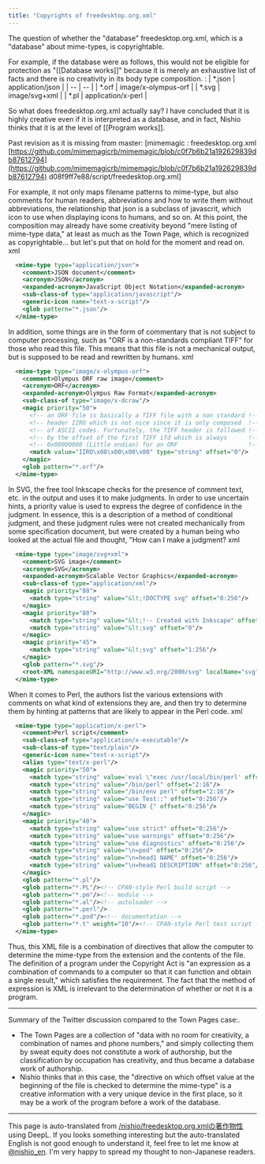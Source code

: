 ```yaml
---
title: "Copyrights of freedesktop.org.xml"
---
```


The question of whether the "database" freedesktop.org.xml, which is a "database" about mime-types, is copyrightable.

For example, if the database were as follows, this would not be eligible for protection as "[[Database works]]" because it is merely an exhaustive list of facts and there is no creativity in its body type composition.
:
| *.json | application/json |
| -- | -- |
| *.orf | image/x-olympus-orf |
| *.svg | image/svg+xml |
| *.pl | application/x-perl |

So what does freedesktop.org.xml actually say? I have concluded that it is highly creative even if it is interpreted as a database, and in fact, Nishio thinks that it is at the level of [[Program works]].

Past revision as it is missing from master: [mimemagic : freedesktop.org.xml [https://github.com/mimemagicrb/mimemagic/blob/c0f7b6b21a192629839db87612794](https://github.com/mimemagicrb/mimemagic/blob/c0f7b6b21a192629839db87612794) d08f9ff7e88/script/freedesktop.org.xml]

For example, it not only maps filename patterns to mime-type, but also comments for human readers, abbreviations and how to write them without abbreviations, the relationship that json is a subclass of javascrit, which icon to use when displaying icons to humans, and so on.
At this point, the composition may already have some creativity beyond "mere listing of mime-type data," at least as much as the Town Page, which is recognized as copyrightable... but let's put that on hold for the moment and read on.
xml

```xml
  <mime-type type="application/json">
    <comment>JSON document</comment>
    <acronym>JSON</acronym>
    <expanded-acronym>JavaScript Object Notation</expanded-acronym>
    <sub-class-of type="application/javascript"/>
    <generic-icon name="text-x-script"/>
    <glob pattern="*.json"/>
  </mime-type>
```


In addition, some things are in the form of commentary that is not subject to computer processing, such as "ORF is a non-standards compliant TIFF" for those who read this file.
This means that this file is not a mechanical output, but is supposed to be read and rewritten by humans.
xml

```xml
  <mime-type type="image/x-olympus-orf">
    <comment>Olympus ORF raw image</comment>
    <acronym>ORF</acronym>
    <expanded-acronym>Olympus Raw Format</expanded-acronym>
    <sub-class-of type="image/x-dcraw"/>
    <magic priority="50">
      <!-- an ORF file is basically a TIFF file with a non standard !-->
      <!-- header IIRO which is not nice since it is only composed  !-->
      <!-- of ASCII codes. Fortunately, the TIFF header is followed !-->
      <!-- by the offset of the first TIFF ifd which is always      !-->
      <!-- 0x00000008 (Little endian) for an ORF                    !-->
      <match value="IIRO\x08\x00\x00\x00" type="string" offset="0"/>
    </magic>
    <glob pattern="*.orf"/>
  </mime-type>
```


In SVG, the free tool Inkscape checks for the presence of comment text, etc. in the output and uses it to make judgments. In order to use uncertain hints, a priority value is used to express the degree of confidence in the judgment.
In essence, this is a description of a method of conditional judgment, and these judgment rules were not created mechanically from some specification document, but were created by a human being who looked at the actual file and thought, "How can I make a judgment?
xml

```xml
  <mime-type type="image/svg+xml">
    <comment>SVG image</comment>
    <acronym>SVG</acronym>
    <expanded-acronym>Scalable Vector Graphics</expanded-acronym>
    <sub-class-of type="application/xml"/>
    <magic priority="80">
      <match type="string" value="&lt;!DOCTYPE svg" offset="0:256"/>
    </magic>
    <magic priority="80">
      <match type="string" value="&lt;!-- Created with Inkscape" offset="0"/>
      <match type="string" value="&lt;svg" offset="0"/>
    </magic>
    <magic priority="45">
      <match type="string" value="&lt;svg" offset="1:256"/>
    </magic>
    <glob pattern="*.svg"/>
    <root-XML namespaceURI="http://www.w3.org/2000/svg" localName="svg"/>
  </mime-type>
```


When it comes to Perl, the authors list the various extensions with comments on what kind of extensions they are, and then try to determine them by hinting at patterns that are likely to appear in the Perl code.
xml

```xml
  <mime-type type="application/x-perl">
    <comment>Perl script</comment>
    <sub-class-of type="application/x-executable"/>
    <sub-class-of type="text/plain"/>
    <generic-icon name="text-x-script"/>
    <alias type="text/x-perl"/>
    <magic priority="50">
      <match type="string" value='eval \"exec /usr/local/bin/perl' offset="0"/>
      <match type="string" value="/bin/perl" offset="2:16"/>
      <match type="string" value="/bin/env perl" offset="2:16"/>
      <match type="string" value="use Test::" offset="0:256"/>
      <match type="string" value="BEGIN {" offset="0:256"/>
    </magic>
    <magic priority="40">
      <match type="string" value="use strict" offset="0:256"/>
      <match type="string" value="use warnings" offset="0:256"/>
      <match type="string" value="use diagnostics" offset="0:256"/>
      <match type="string" value="\n=pod" offset="0:256"/>
      <match type="string" value="\n=head1 NAME" offset="0:256"/>
      <match type="string" value="\n=head1 DESCRIPTION" offset="0:256"/>
    </magic>
    <glob pattern="*.pl"/>
    <glob pattern="*.PL"/><!-- CPAN-style Perl build script -->
    <glob pattern="*.pm"/><!-- module -->
    <glob pattern="*.al"/><!-- autoloader -->
    <glob pattern="*.perl"/>
    <glob pattern="*.pod"/><!-- documentation -->
    <glob pattern="*.t" weight="10"/><!-- CPAN-style Perl test script -->
  </mime-type>
```


Thus, this XML file is a combination of directives that allow the computer to determine the mime-type from the extension and the contents of the file.
The definition of a program under the Copyright Act is "an expression as a combination of commands to a computer so that it can function and obtain a single result," which satisfies the requirement. The fact that the method of expression is XML is irrelevant to the determination of whether or not it is a program.

----
Summary of the Twitter discussion compared to the Town Pages case:.
- The Town Pages are a collection of "data with no room for creativity, a combination of names and phone numbers," and simply collecting them by sweat equity does not constitute a work of authorship, but the classification by occupation has creativity, and thus became a database work of authorship.
- Nishio thinks that in this case, the "directive on which offset value at the beginning of the file is checked to determine the mime-type" is a creative information with a very unique device in the first place, so it may be a work of the program before a work of the database.

---
This page is auto-translated from [/nishio/freedesktop.org.xmlの著作物性](https://scrapbox.io/nishio/freedesktop.org.xmlの著作物性) using DeepL. If you looks something interesting but the auto-translated English is not good enough to understand it, feel free to let me know at [@nishio_en](https://twitter.com/nishio_en). I'm very happy to spread my thought to non-Japanese readers.